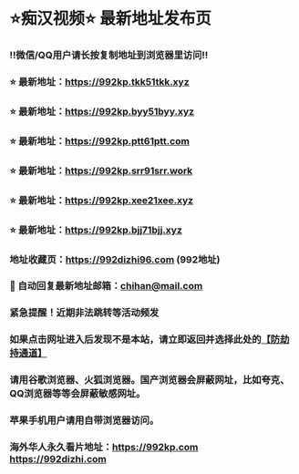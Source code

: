 # ⭐️痴汉视频⭐️ 最新地址发布页

### ‼️微信/QQ用户请长按复制地址到浏览器里访问‼️

### ⭐️ 最新地址：https://992kp.tkk51tkk.xyz

### ⭐️ 最新地址：https://992kp.byy51byy.xyz

### ⭐️ 最新地址：https://992kp.ptt61ptt.com

### ⭐️ 最新地址：https://992kp.srr91srr.work

### ⭐️ 最新地址：https://992kp.xee21xee.xyz

### ⭐️ 最新地址：https://992kp.bjj71bjj.xyz



### 地址收藏页：https://992dizhi96.com (992地址)
### 📧 自动回复最新地址邮箱：chihan@mail.com
### 紧急提醒！近期非法跳转等活动频发
### 如果点击网址进入后发现不是本站，请立即返回并选择此处的[【防劫持通道】](https://23.224.130.222:7583)
### 请用谷歌浏览器、火狐浏览器。国产浏览器会屏蔽网址，比如夸克、QQ浏览器等等会屏蔽敏感网址。
### 苹果手机用户请用自带浏览器访问。
### 海外华人永久看片地址：https://992kp.com  https://992dizhi.com
